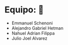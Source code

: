 <h1> Equipo: 🚀 </h1>  

* Emmanuel Schenoni
* Alejandro Gabriel Hetman
* Nahuel Adrian Filippa
* Julio Joel Alvarez